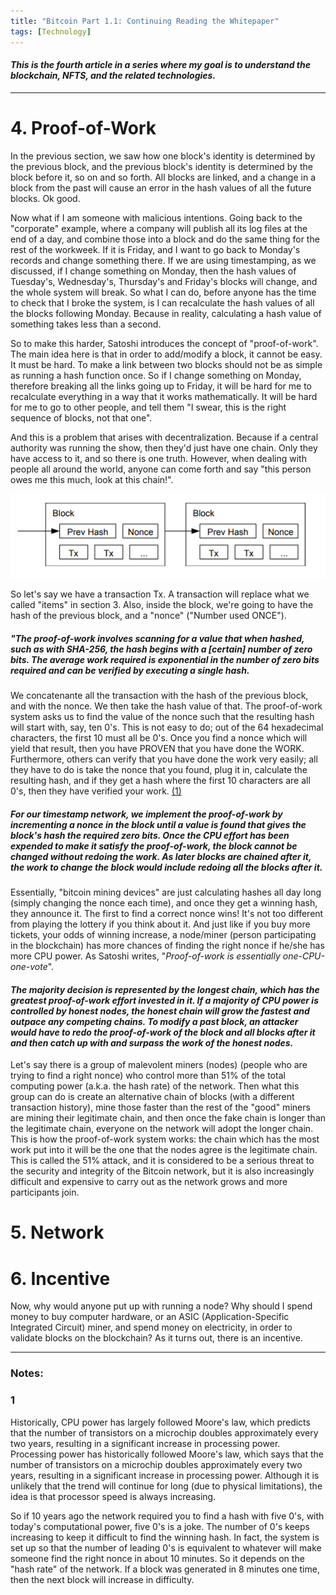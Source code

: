 ```yaml
---
title: "Bitcoin Part 1.1: Continuing Reading the Whitepaper"
tags: [Technology]
---
```


#### _This is the fourth article in a series where my goal is to understand the blockchain, NFTS, and the related technologies._

----------------------------

# 4. Proof-of-Work

In the previous section, we saw how one block's identity is determined by the previous block, and the previous block's identity is determined by the block before it, so on and so forth. All blocks are linked, and a change in a block from the past will cause an error in the hash values of all the future blocks. Ok good.

Now what if I am someone with malicious intentions. Going back to the "corporate" example, where a company will publish all its log files at the end of a day, and combine those into a block and do the same thing for the rest of the workweek. If it is Friday, and I want to go back to Monday's records and change something there. If we are using timestamping, as we discussed, if I change something on Monday, then the hash values of Tuesday's, Wednesday's, Thursday's and Friday's blocks will change, and the whole system will break. So what I can do, before anyone has the time to check that I broke the system, is I can recalculate the hash values of all the blocks following Monday. Because in reality, calculating a hash value of something takes less than a second. 

So to make this harder, Satoshi introduces the concept of "proof-of-work". The main idea here is that in order to add/modify a block, it cannot be easy. It must be hard. To make a link between two blocks should not be as simple as running a hash function once. So if I change something on Monday, therefore breaking all the links going up to Friday, it will be hard for me to recalculate everything in a way that it works mathematically. It will be hard for me to go to other people, and tell them "I swear, this is the right sequence of blocks, not that one".

And this is a problem that arises with decentralization. Because if a central authority was running the show, then they'd just have one chain. Only they have access to it, and so there is one truth. However, when dealing with people all around the world, anyone can come forth and say "this person owes me this much, look at this chain!".

![trees](..\images\btc\img3.PNG)

So let's say we have a transaction Tx. A transaction will replace what we called "items" in section 3. Also, inside the block, we're going to have the hash of the previous block, and a "nonce" ("Number used ONCE"). 

##### _"The proof-of-work involves scanning for a value that when hashed, such as with SHA-256, the hash begins with a [certain] number of zero bits. The average work required is exponential in the number of zero bits required and can be verified by executing a single hash._

We concatenante all the transaction with the hash of the previous block, and with the nonce. We then take the hash value of that. The proof-of-work system asks us to find the value of the nonce such that the resulting hash will start with, say, ten 0's. This is not easy to do; out of the 64 hexadecimal characters, the first 10 must all be 0's. Once you find a nonce which will yield that result, then you have PROVEN that you have done the WORK. Furthermore, others can verify that you have done the work very easily; all they have to do is take the nonce that you found, plug it in, calculate the resulting hash, and if they get a hash where the first 10 characters are all 0's, then they have verified your work. [(1)](#1)

##### _For our timestamp network, we implement the proof-of-work by incrementing a nonce in the block until a value is found that gives the block's hash the required zero bits. Once the CPU effort has been expended to make it satisfy the proof-of-work, the block cannot be changed without redoing the work. As later blocks are chained after it, the work to change the block would include redoing all the blocks after it._

Essentially, "bitcoin mining devices" are just calculating hashes all day long (simply changing the nonce each time), and once they get a winning hash, they announce it. The first to find a correct nonce wins! It's not too different from playing the lottery if you think about it. And just like if you buy more tickets, your odds of winning increase, a node/miner (person participating in the blockchain) has more chances of finding the right nonce if he/she has more CPU power. As Satoshi writes, "_Proof-of-work is essentially one-CPU-one-vote_". 

#### _The majority decision is represented by the longest chain, which has the greatest proof-of-work effort invested in it. If a majority of CPU power is controlled by honest nodes, the honest chain will grow the fastest and outpace any competing chains. To modify a past block, an attacker would have to redo the proof-of-work of the block and all blocks after it and then catch up with and surpass the work of the honest nodes._

Let's say there is a group of malevolent miners (nodes) (people who are trying to find a right nonce) who control more than 51% of the total computing power (a.k.a. the hash rate) of the network. Then what this group can do is create an alternative chain of blocks (with a different transaction history), mine those faster than the rest of the "good" miners are mining their legitimate chain, and then once the fake chain is longer than the legitimate chain, everyone on the network will adopt the longer chain. This is how the proof-of-work system works: the chain which has the most work put into it will be the one that the nodes agree is the legitimate chain. This is called the 51% attack, and it is considered to be a serious threat to the security and integrity of the Bitcoin network, but it is also increasingly difficult and expensive to carry out as the network grows and more participants join.

# 5. Network

# 6. Incentive

Now, why would anyone put up with running a node? Why should I spend money to buy computer hardware, or an ASIC (Application-Specific Integrated Circuit) miner, and spend money on electricity, in order to validate blocks on the blockchain? As it turns out, there is an incentive.




---

### Notes:

### 1
Historically, CPU power has largely followed Moore's law, which predicts that the number of transistors on a microchip doubles approximately every two years, resulting in a significant increase in processing power.
Processing power has historically followed Moore's law, which says that the number of transistors on a microchip doubles approximately every two years, resulting in a significant increase in processing power. Although it is unlikely that the trend will continue for long (due to physical limitations), the idea is that processor speed is always increasing.

So if 10 years ago the network required you to find a hash with five 0's, with today's computational power, five 0's is a joke. The number of 0's keeps increasing to keep it difficult to find the winning hash. In fact, the system is set up so that the number of leading 0's is equivalent to whatever will make someone find the right nonce in about 10 minutes. So it depends on the "hash rate" of the network. If a block was generated in 8 minutes one time, then the next block will increase in difficulty.  